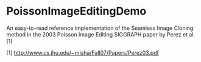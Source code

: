 PoissonImageEditingDemo
=======================

An easy-to-read reference implementation of the Seamless Image Cloning method in the 2003 Poisson Image Editing SIGGRAPH paper by Perez et al. [1]

[1] http://www.cs.jhu.edu/~misha/Fall07/Papers/Perez03.pdf

